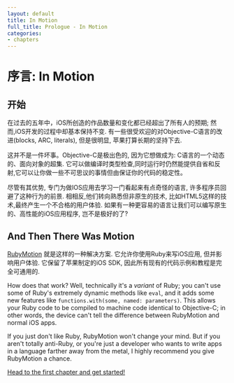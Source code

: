 ```yaml
---
layout: default
title: In Motion
full_title: Prologue - In Motion
categories:
- chapters
---
```

# 序言: In Motion

## 开始

在过去的五年中，iOS所创造的作品数量和变化都已经超出了所有人的预期; 然而,iOS开发的过程中却基本保持不变. 有一些很受欢迎的对Objective-C语言的改进(blocks, ARC, literals), 但是很明显, 苹果打算长期的坚持下去.

这并不是一件坏事。Objective-C是极出色的, 因为它想做成为: C语言的一个动态的、面向对象的超集. 它可以做编译时类型检查,同时运行时仍然能提供自省和反射,它可以让你做一些不可思议的事情但由保证你的代码的稳定性。

尽管有其优势, 专门为做IOS应用去学习一门看起来有点奇怪的语言, 许多程序员回避了这种行为的前景. 相相反,他们转向熟悉但非原生的技术, 比如HTML5这样的技术,最终产生一个不合格的用户体验. 如果有一种更容易的语言让我们可以编写原生的、高性能的iOS应用程序, 岂不是极好的了?

## And Then There Was Motion

[RubyMotion][motion] 就是这样的一种解决方案. 它允许你使用Ruby来写iOS应用, 但并影响用户体验. 它保留了苹果制定的iOS SDK, 因此所有现有的代码示例和教程是完全可通用的.

How does that work? Well, technically it's a *variant* of Ruby; you can't use some of Ruby's extremely dynamic methods like `eval`, and it adds some new features like `functions.with(some, named: parameters)`. This allows your Ruby code to be compiled to machine code identical to Objective-C; in other words, the device can't tell the difference between RubyMotion and normal iOS apps.

If you just don't like Ruby, RubyMotion won't change your mind. But if you aren't totally anti-Ruby, or you're just a developer who wants to write apps in a language farther away from the metal, I highly recommend you give RubyMotion a chance.

[Head to the first chapter and get started!](/1-hello-motion)

[motion]: http://rubymotion.com

[ruby]: http://www.ruby-lang.org/en/
